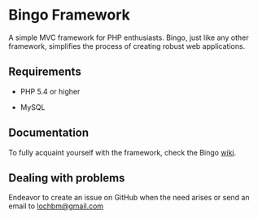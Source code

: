 # Bingo Framework
 
A simple MVC framework for PHP enthusiasts. Bingo, just like any other framework, simplifies the process of creating robust web applications.
 
## Requirements
 
- PHP 5.4 or higher
 
- MySQL 

## Documentation
 
To fully acquaint yourself with the framework, check the Bingo [wiki](https://github.com/ace411/Bingo-Framework/wiki).
 
## Dealing with problems
 
Endeavor to create an issue on GitHub when the need arises or send an email to lochbm@gmail.com
 
